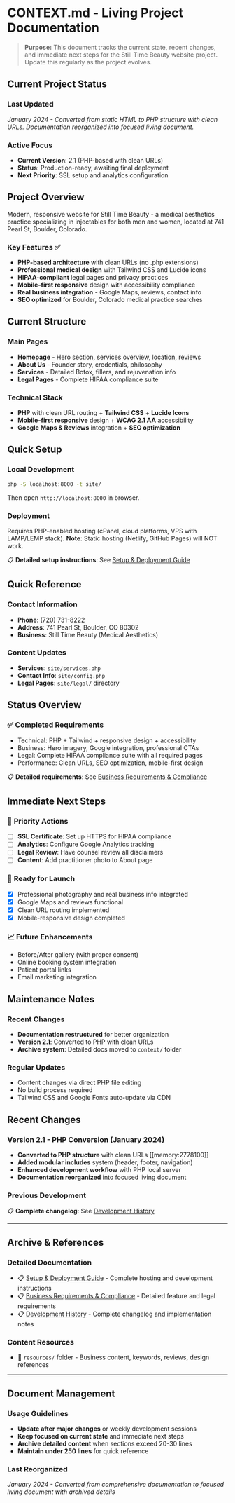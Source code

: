 # CONTEXT.md - Living Project Documentation

> **Purpose:** This document tracks the current state, recent changes, and immediate next steps for the Still Time Beauty website project. Update this regularly as the project evolves.

## Current Project Status

### Last Updated
*January 2024 - Converted from static HTML to PHP structure with clean URLs. Documentation reorganized into focused living document.*

### Active Focus
- **Current Version**: 2.1 (PHP-based with clean URLs)
- **Status**: Production-ready, awaiting final deployment
- **Next Priority**: SSL setup and analytics configuration

## Project Overview

Modern, responsive website for Still Time Beauty - a medical aesthetics practice specializing in injectables for both men and women, located at 741 Pearl St, Boulder, Colorado.

### Key Features ✅
- **PHP-based architecture** with clean URLs (no .php extensions)
- **Professional medical design** with Tailwind CSS and Lucide icons
- **HIPAA-compliant** legal pages and privacy practices
- **Mobile-first responsive** design with accessibility compliance
- **Real business integration** - Google Maps, reviews, contact info
- **SEO optimized** for Boulder, Colorado medical practice searches

## Current Structure

### Main Pages
- **Homepage** - Hero section, services overview, location, reviews
- **About Us** - Founder story, credentials, philosophy  
- **Services** - Detailed Botox, fillers, and rejuvenation info
- **Legal Pages** - Complete HIPAA compliance suite

### Technical Stack
- **PHP** with clean URL routing + **Tailwind CSS** + **Lucide Icons**
- **Mobile-first responsive** design + **WCAG 2.1 AA** accessibility
- **Google Maps & Reviews** integration + **SEO optimization**

## Quick Setup

### Local Development
```bash
php -S localhost:8000 -t site/
```
Then open `http://localhost:8000` in browser.

### Deployment
Requires PHP-enabled hosting (cPanel, cloud platforms, VPS with LAMP/LEMP stack).
**Note**: Static hosting (Netlify, GitHub Pages) will NOT work.

📋 **Detailed setup instructions**: See [Setup & Deployment Guide](context/setup-guide.md)

## Quick Reference

### Contact Information
- **Phone**: (720) 731-8222
- **Address**: 741 Pearl St, Boulder, CO 80302
- **Business**: Still Time Beauty (Medical Aesthetics)

### Content Updates
- **Services**: `site/services.php`
- **Contact Info**: `site/config.php`  
- **Legal Pages**: `site/legal/` directory

## Status Overview

### ✅ **Completed Requirements**
- Technical: PHP + Tailwind + responsive design + accessibility
- Business: Hero imagery, Google integration, professional CTAs
- Legal: Complete HIPAA compliance suite with all required pages
- Performance: Clean URLs, SEO optimization, mobile-first design

📋 **Detailed requirements**: See [Business Requirements & Compliance](context/business-requirements.md)

## Immediate Next Steps

### 🎯 **Priority Actions**
- [ ] **SSL Certificate**: Set up HTTPS for HIPAA compliance
- [ ] **Analytics**: Configure Google Analytics tracking
- [ ] **Legal Review**: Have counsel review all disclaimers
- [ ] **Content**: Add practitioner photo to About page

### 🚀 **Ready for Launch**
- [x] Professional photography and real business info integrated
- [x] Google Maps and reviews functional
- [x] Clean URL routing implemented
- [x] Mobile-responsive design completed

### 📈 **Future Enhancements**
- Before/After gallery (with proper consent)
- Online booking system integration
- Patient portal links
- Email marketing integration

## Maintenance Notes

### Recent Changes
- **Documentation restructured** for better organization
- **Version 2.1**: Converted to PHP with clean URLs
- **Archive system**: Detailed docs moved to `context/` folder

### Regular Updates
- Content changes via direct PHP file editing
- No build process required
- Tailwind CSS and Google Fonts auto-update via CDN

## Recent Changes

### Version 2.1 - PHP Conversion (January 2024)
- **Converted to PHP structure** with clean URLs [[memory:2778100]]
- **Added modular includes** system (header, footer, navigation)
- **Enhanced development workflow** with PHP local server
- **Documentation reorganized** into focused living document

### Previous Development
📋 **Complete changelog**: See [Development History](context/development-history.md)

---

## Archive & References

### Detailed Documentation
- 📋 [Setup & Deployment Guide](context/setup-guide.md) - Complete hosting and development instructions
- 📋 [Business Requirements & Compliance](context/business-requirements.md) - Detailed feature and legal requirements  
- 📋 [Development History](context/development-history.md) - Complete changelog and implementation notes

### Content Resources
- 📁 `resources/` folder - Business content, keywords, reviews, design references

---

## Document Management

### Usage Guidelines
- **Update after major changes** or weekly development sessions
- **Keep focused on current state** and immediate next steps
- **Archive detailed content** when sections exceed 20-30 lines
- **Maintain under 250 lines** for quick reference

### Last Reorganized
*January 2024 - Converted from comprehensive documentation to focused living document with archived details*